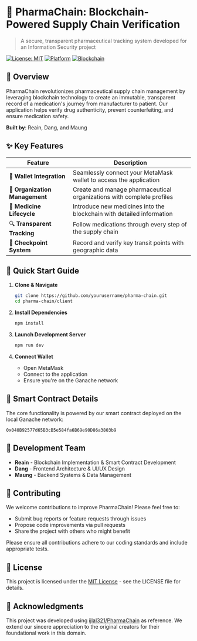 # 💊 PharmaChain: Blockchain-Powered Supply Chain Verification

> A secure, transparent pharmaceutical tracking system developed for an Information Security project

[![License: MIT](https://img.shields.io/badge/License-MIT-blue.svg)](LICENSE)
[![Platform](https://img.shields.io/badge/platform-Next.js-teal.svg)](https://nextjs.org/)
[![Blockchain](https://img.shields.io/badge/blockchain-Ethereum-6e5494.svg)](https://ethereum.org/)

## 🌟 Overview 

PharmaChain revolutionizes pharmaceutical supply chain management by leveraging blockchain technology to create an immutable, transparent record of a medication's journey from manufacturer to patient. Our application helps verify drug authenticity, prevent counterfeiting, and ensure medication safety.

**Built by**: Reain, Dang, and Maung

## ✨ Key Features

| Feature | Description |
|---------|-------------|
| 🔐 **Wallet Integration** | Seamlessly connect your MetaMask wallet to access the application |
| 🏢 **Organization Management** | Create and manage pharmaceutical organizations with complete profiles |
| 💉 **Medicine Lifecycle** | Introduce new medicines into the blockchain with detailed information |
| 🔍 **Transparent Tracking** | Follow medications through every step of the supply chain |
| 📍 **Checkpoint System** | Record and verify key transit points with geographic data |

## 🚀 Quick Start Guide

1. **Clone & Navigate**
   ```bash
   git clone https://github.com/yourusername/pharma-chain.git
   cd pharma-chain/client
   ```

2. **Install Dependencies**
   ```bash
   npm install
   ```

3. **Launch Development Server**
   ```bash
   npm run dev
   ```

4. **Connect Wallet**
   - Open MetaMask
   - Connect to the application
   - Ensure you're on the Ganache network

## 🔗 Smart Contract Details

The core functionality is powered by our smart contract deployed on the local Ganache network:

```
0x040B92577d65B3cB5e584fa6B69e90D86a3803b9
```

## 👥 Development Team

- **Reain** - Blockchain Implementation & Smart Contract Development
- **Dang** - Frontend Architecture & UI/UX Design
- **Maung** - Backend Systems & Data Management

## 🤝 Contributing

We welcome contributions to improve PharmaChain! Please feel free to:

- Submit bug reports or feature requests through issues
- Propose code improvements via pull requests
- Share the project with others who might benefit

Please ensure all contributions adhere to our coding standards and include appropriate tests.

## 📜 License

This project is licensed under the [MIT License](LICENSE) - see the LICENSE file for details.

## 🙏 Acknowledgments

This project was developed using [ijlal321/PharmaChain](https://github.com/ijlal321/PharmaChain) as reference. We extend our sincere appreciation to the original creators for their foundational work in this domain.
